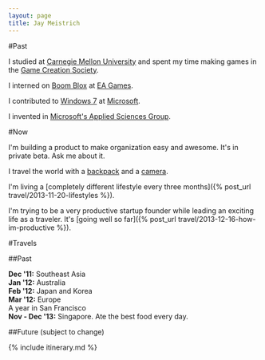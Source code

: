 ```yaml
---
layout: page
title: Jay Meistrich
---
```


#Past

I studied at [Carnegie Mellon University](http://cmu.edu) and spent my time making games in the [Game Creation Society](http://gamecreation.org).

I interned on [Boom Blox](http://www.youtube.com/watch?v=TpMkCF3AdMY) at [EA Games](http://www.ea.com).

I contributed to [Windows 7](http://windows.microsoft.com/en-US/windows7/products/home) at [Microsoft](http://www.microsoft.com).

I invented in [Microsoft's Applied Sciences Group](http://www.microsoft.com/appliedsciences).


#Now

I'm building a product to make organization easy and awesome. It's in private beta. Ask me about it.

I travel the world with a [backpack](/backpack) and a [camera](http://picasaweb.google.com/jmeistrich).

I'm living a [completely different lifestyle every three months]({% post_url travel/2013-11-20-lifestyles %}).

I'm trying to be a very productive startup founder while leading an exciting life as a traveler. It's [going well so far]({% post_url travel/2013-12-16-how-im-productive %}).


#Travels

##Past

**Dec '11:** Southeast Asia<br>
**Jan '12:** Australia<br>
**Feb '12:** Japan and Korea<br>
**Mar '12:** Europe<br>
A year in San Francisco<br>
**Nov - Dec '13:** Singapore. Ate the best food every day.<br>

##Future (subject to change)

{% include itinerary.md %}
